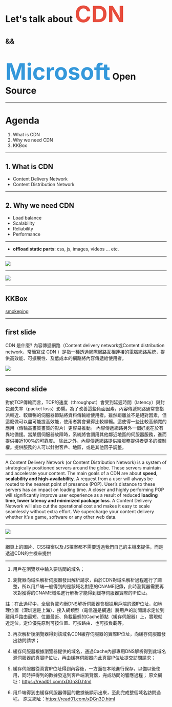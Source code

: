 <!-- $theme: default -->

# Let's talk about <strong style="color:#e74c3c;font-size:70px">CDN</strong>
## &&
# <strong style="color:#3498db;font-size:70px">Microsoft</strong> Open Source

---

# Agenda
1. What is CDN
2. Why we need CDN 
3. KKBox

---

## 1. What is CDN

+ Content Delivery Network
+ Content Distribution Network

---

## 2. Why we need CDN

+ Load balance 
+ Scalability 
+ Reliability 
+ Performance 

---

+ **offload static parts**: css, js, images, videos ... etc.

---

![](https://cdn.keycdn.com/img/cdn-benefits-explained.png)

---

[![](https://img.youtube.com/vi/SdVWAX2Js-g/0.jpg)](https://www.youtube.com/watch?v=SdVWAX2Js-g)

---

## KKBox
[smokeping](https://smokeping.kkbox.com.tw/)

---

## first slide
CDN 是什麼?
內容傳遞網路（Content delivery network或Content distribution network，常簡寫成 CDN ）是指一種透過網際網路互相連接的電腦網路系統，提供高效能、可擴展性、及低成本的網路將內容傳遞給使用者。

![](http://i2.wp.com/nitroxenon.com/wp-content/uploads/2014/10/cdn.jpg?zoom=2&resize=565%2C375)

---
<!-- page_number: true -->

## second slide
對於TCP傳輸而言，TCP的速度（throughput）會受到延遲時間（latency）與封包漏失率（packet loss）影響。為了改善這些負面因素，內容傳遞網路通常會指派較近、較順暢的伺服器節點將資料傳輸給使用者。雖然距離並不是絕對因素，但這麼做可以盡可能提高效能，使用者將會覺得比較順暢。這使得一些比較高頻寬的應用（傳輸高畫質畫質的影片）更容易推動。
內容傳遞網路另外一個好處在於有異地備援。當某個伺服器故障時，系統將會調用其他鄰近地區的伺服器服務，進而提供接近100%的可靠度。
除此之外，內容傳遞網路提供給服務提供者更多的控制權。提供服務的人可以針對客戶、地區，或是其他因子調整。

---

A Content Delivery Network (or Content Distribution Network) is a system of strategically positioned servers around the globe. These servers maintain and accelerate your content. The main goals of a CDN are about **speed, scalability and high-availability**. A request from a user will always be routed to the nearest point of presence (POP). User’s distance to these servers has an impact on loading time. A closer and highly performing POP will significantly improve user experience as a result of reduced **loading time, lower latency and minimized package loss**. A Content Delivery Network will also cut the operational cost and makes it easy to scale seamlessly without extra effort. We supercharge your content delivery whether it’s a game, software or any other web data.

---

![](https://cdn.keycdn.com/img/cdn-benefits-explained.png)

---

網頁上的圖片、CSS檔案以及JS檔案都不需要透過我們自己的主機來提供，而是透過CDN的主機來提供

---

1. 用戶在瀏覽器中輸入要訪問的域名；

2. 瀏覽器向域名解析伺服器發出解析請求，由於CDN對域名解析過程進行了調整，所以用戶端一般得到的是該域名對應的CNAME記錄，此時瀏覽器需要再次對獲得的CNAME域名進行解析才能得到緩存伺服器實際的IP位址。

註：在此過程中，全局負載均衡DNS解析伺服器會根據用戶端的源IP位址，如地理位置（深圳還是上海）、接入網類型（電信還是網通）將用戶的訪問請求定位到離用戶路由最短、位置最近、負載最輕的Cache節點（緩存伺服器）上，實現就近定位。定位優先原則可按位置、可按路由、也可按負載等。

3. 再次解析後瀏覽器得到該域名CDN緩存伺服器的實際IP位址，向緩存伺服器發出訪問請求；

4. 緩存伺服器根據瀏覽器提供的域名，通過Cache內部專用DNS解析得到此域名源伺服器的真實IP位址，再由緩存伺服器向此真實IP位址提交訪問請求；

5. 緩存伺服器從真實IP位址得到內容後，一方面在本地進行保存，以備以後使用，同時把得到的數據發送到客戶端瀏覽器，完成訪問的響應過程；
原文網址：https://read01.com/xDGn3D.html

6. 用戶端得到由緩存伺服器傳回的數據後顯示出來，至此完成整個域名訪問過程。
原文網址：https://read01.com/xDGn3D.html